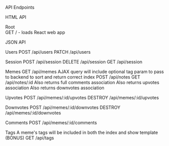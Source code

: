 API Endpoints

HTML API

  Root  
    GET / - loads React web app


JSON API

  Users
    POST /api/users
    PATCH /api/users

  Session
    POST /api/session
    DELETE /api/session
    GET /api/session

  Memes
  GET /api/memes
    AJAX query will include optional tag param to pass to backend to sort and return correct index
  POST /api/notes
  GET /api/notes/:id
    Also returns full comments association
    Also returns upvotes association
    Also returns downvotes association

  Upvotes
    POST /api/memes/:id/upvotes
    DESTROY /api/memes/:id/upvotes

  Downvotes
    POST /api/memes/:id/downvotes
    DESTROY /api/memes/:id/downvotes

  Comments
    POST /api/memes/:id/comments

  Tags
  A meme's tags will be included in both the index and show template
  (BONUS) GET /api/tags
